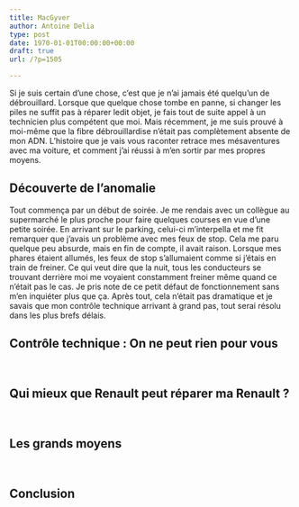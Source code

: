 ```yaml
---
title: MacGyver
author: Antoine Delia
type: post
date: 1970-01-01T00:00:00+00:00
draft: true
url: /?p=1505

---
```

Si je suis certain d&#8217;une chose, c&#8217;est que je n&#8217;ai jamais été quelqu&#8217;un de débrouillard. Lorsque que quelque chose tombe en panne, si changer les piles ne suffit pas à réparer ledit objet, je fais tout de suite appel à un technicien plus compétent que moi. Mais récemment, je me suis prouvé à moi-même que la fibre débrouillardise n&#8217;était pas complètement absente de mon ADN. L&#8217;histoire que je vais vous raconter retrace mes mésaventures avec ma voiture, et comment j&#8217;ai réussi à m&#8217;en sortir par mes propres moyens.

## Découverte de l&#8217;anomalie

Tout commença par un début de soirée. Je me rendais avec un collègue au supermarché le plus proche pour faire quelques courses en vue d&#8217;une petite soirée. En arrivant sur le parking, celui-ci m&#8217;interpella et me fit remarquer que j&#8217;avais un problème avec mes feux de stop. Cela me paru quelque peu absurde, mais en fin de compte, il avait raison. Lorsque mes phares étaient allumés, les feux de stop s&#8217;allumaient comme si j&#8217;étais en train de freiner. Ce qui veut dire que la nuit, tous les conducteurs se trouvant derrière moi me voyaient constamment freiner même quand ce n&#8217;était pas le cas. Je pris note de ce petit défaut de fonctionnement sans m&#8217;en inquiéter plus que ça. Après tout, cela n&#8217;était pas dramatique et je savais que mon contrôle technique arrivant à grand pas, tout serai résolu dans les plus brefs délais.

## Contrôle technique : On ne peut rien pour vous

&nbsp;

## Qui mieux que Renault peut réparer ma Renault ?

&nbsp;

## Les grands moyens

&nbsp;

## Conclusion

&nbsp;